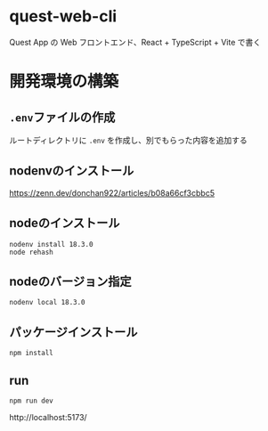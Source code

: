 # quest-web-cli

Quest App の Web フロントエンド、React + TypeScript + Vite で書く

# 開発環境の構築
## `.env`ファイルの作成
ルートディレクトリに `.env` を作成し、別でもらった内容を追加する

## nodenvのインストール
https://zenn.dev/donchan922/articles/b08a66cf3cbbc5

## nodeのインストール
```
nodenv install 18.3.0
node rehash
```

## nodeのバージョン指定
```
nodenv local 18.3.0
```

## パッケージインストール
```
npm install
```

## run
```
npm run dev
```
http://localhost:5173/
